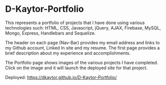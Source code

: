  # D-Kaytor-Portfolio

 This represents a portfolio of projects that I have done using various technologies such: HTML, CSS, Javascript, jQuery, AJAX, Firebase, MySQL, Mongo, Express, Handlebars and Sequelize.

The header on each page (Nav-Bar) provides my email address and links to my Github account, Linked In site and my resume. The first page provides a brief description about my experience and accomplishments.

The Portfolio page shows images of the various projects I have completed. Click on the image and it will launch the deployed site for that project.

Deployed: https://dkaytor.github.io/D-Kaytor-Portfolio/

 

